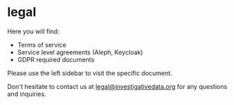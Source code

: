 # legal


Here you will find:

- Terms of service
- Service level agreements (Aleph, Keycloak)
- GDPR required documents

Please use the left sidebar to visit the specific document.

Don't hesitate to contact us at [legal@investigativedata.org](mailto:legal@investigativedata.org) for any questions and inquiries.
